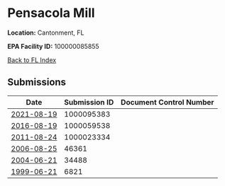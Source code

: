 # Pensacola Mill

**Location:** Cantonment, FL

**EPA Facility ID:** 100000085855

[Back to FL Index](../../index.md)

## Submissions

| Date | Submission ID | Document Control Number |
|------|--------------|-------------------------|
| [2021-08-19](submissions/1000095383.md) | 1000095383 |  |
| [2016-08-19](submissions/1000059538.md) | 1000059538 |  |
| [2011-08-24](submissions/1000023334.md) | 1000023334 |  |
| [2006-08-25](submissions/46361.md) | 46361 |  |
| [2004-06-21](submissions/34488.md) | 34488 |  |
| [1999-06-21](submissions/6821.md) | 6821 |  |
